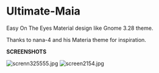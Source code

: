 # Ultimate-Maia
Easy On The Eyes Material design like Gnome 3.28 theme.

Thanks to nana-4 and his Materia theme for inspiration.

<b>SCREENSHOTS</b>

<img src="https://cdn.scrot.moe/images/2018/04/13/screnn325555.jpg" alt="screnn325555.jpg" border="0" />

<img src="https://cdn.scrot.moe/images/2018/04/22/screen2154.jpg" alt="screen2154.jpg" border="0" />
